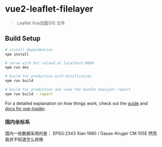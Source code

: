 # vue2-leaflet-filelayer

> Leaflet Vue加载GIS 文件

## Build Setup

``` bash
# install dependencies
npm install

# serve with hot reload at localhost:8080
npm run dev

# build for production with minification
npm run build

# build for production and view the bundle analyzer report
npm run build --report
```

For a detailed explanation on how things work, check out the [guide](http://vuejs-templates.github.io/webpack/) and [docs for vue-loader](http://vuejs.github.io/vue-loader).


### 国内坐标系
国内一些数据采用的是： EPSG:2343 Xian 1980 / Gauss-Kruger CM 105E
然而我并不知道怎么转换
